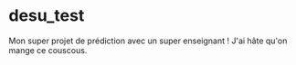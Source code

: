 # desu_test
Mon super projet de prédiction avec un super enseignant ! J'ai hâte qu'on mange ce couscous.

